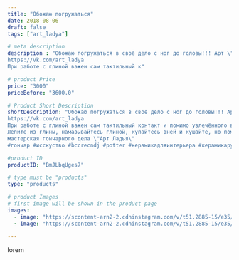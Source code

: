 ```yaml
---
title: "Обожаю погружаться"
date: 2018-08-06
draft: false
tags: ["art_ladya"]

# meta description
description : "Обожаю погружаться в своё дело с ног до головы!!! Арт \"Ладья\" Мастерская гончарного дела 
https://vk.com/art_ladya 
При работе с глиной важен сам тактильный к"

# product Price
price: "3000"
priceBefore: "3600.0"

# Product Short Description
shortDescription: "Обожаю погружаться в своё дело с ног до головы!!! Арт \"Ладья\" Мастерская гончарного дела 
https://vk.com/art_ladya 
При работе с глиной важен сам тактильный контакт и помимо увлечённого в процесс внимания, важно ещё по уши извозиться в самой глине!!! Глина является живым//-природным материалом и содержит необходимые организму минералы, например в белой Дивеевской глине по мимо минералов, есть большое содержание каолина и серебра, что помогает кожи регенерировать повреждённые клетки,,, ещё глину можно применять при очищении кишечника и восстанавливать баланс минералов в организме. Высушив глину и прокалив в печи или духовке на 100//-150гр, смолов в кофемолке или просто размельчив её на мелкую фракцию, по 1 чайной ложки на стакан воды можно делать раствор и пить 2 раза в день. Организм сам возьмет из глины нужные ему минералы, а лишнее выйдет с калом обратно в природную среду :) захватив при этом лишние шлаки из Вашего кишечника, так как глина оказывает ещё сорбирующий эффект, как при употреблении активированного угля. 
Лепите из глины, намазывайтесь глиной, купайтесь вней и кушайте, но помните про меру, а то захрюкаете :) В общим наслаждайтесь глиной, будьте здоровы и крепки! 
мастерская гончарного дела \"Арт Ладья\" 
#гончар #исскуство #bccrecndj #potter #керамикадляинтерьера #керамикаручнаяработа #гончарнаямастерская #керамиканазаказ #handmade #craftsman #керамика #painter #эксклюзивнаякерамика #dishes #decor #ceramicware #claygoods #whistle #earthenware #ceramic #design #magic #художник #ceramicart #hummels #авторскаякерамика"

#product ID
productID: "BmJLbqUges7"

# type must be "products"
type: "products"

# product Images
# first image will be shown in the product page
images:
  - image: "https://scontent-arn2-2.cdninstagram.com/v/t51.2885-15/e35/40290944_711528142534496_1462361627562082304_n.jpg?se=8&tp=1&_nc_ht=scontent-arn2-2.cdninstagram.com&_nc_cat=108&_nc_ohc=IRNqCAw9fvcAX9W2Emz&oh=c44b5b97371b07ff3e2c9c3604aa0fb7&oe=606A783F&ig_cache_key=MTg0MDA1MjE0MDc5MTY3MjQ3NQ%3D%3D.2"
  - image: "https://scontent-arn2-2.cdninstagram.com/v/t51.2885-15/e35/41045602_677595032617044_7136468391463747584_n.jpg?se=8&tp=1&_nc_ht=scontent-arn2-2.cdninstagram.com&_nc_cat=100&_nc_ohc=9MIpwqRK-2sAX-xG68f&oh=801a50ae1871be3448690f479e5ecf9c&oe=606B7C72&ig_cache_key=MTg0MDA1MjE1MjUzNTgxNTU2NQ%3D%3D.2"

---
```

lorem
